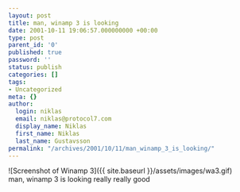 ```yaml
---
layout: post
title: man, winamp 3 is looking
date: 2001-10-11 19:06:57.000000000 +00:00
type: post
parent_id: '0'
published: true
password: ''
status: publish
categories: []
tags:
- Uncategorized
meta: {}
author:
  login: niklas
  email: niklas@protocol7.com
  display_name: Niklas
  first_name: Niklas
  last_name: Gustavsson
permalink: "/archives/2001/10/11/man_winamp_3_is_looking/"
---
```

![Screenshot of Winamp 3]({{ site.baseurl }}/assets/images/wa3.gif)  
man, winamp 3 is looking really really good

